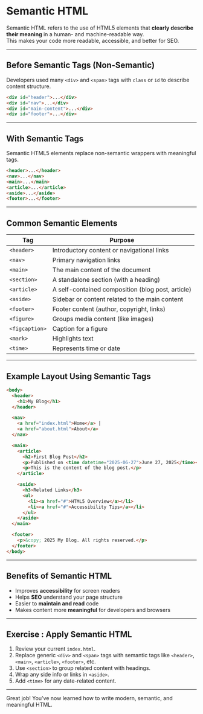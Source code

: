 
# Semantic HTML

Semantic HTML refers to the use of HTML5 elements that **clearly describe their meaning** in a human- and machine-readable way.  
This makes your code more readable, accessible, and better for SEO.

---

## Before Semantic Tags (Non-Semantic)

Developers used many `<div>` and `<span>` tags with `class` or `id` to describe content structure.

```html
<div id="header">...</div>
<div id="nav">...</div>
<div id="main-content">...</div>
<div id="footer">...</div>
```

---

## With Semantic Tags

Semantic HTML5 elements replace non-semantic wrappers with meaningful tags.

```html
<header>...</header>
<nav>...</nav>
<main>...</main>
<article>...</article>
<aside>...</aside>
<footer>...</footer>
```

---

## Common Semantic Elements

| Tag | Purpose |
|-----|---------|
| `<header>` | Introductory content or navigational links |
| `<nav>` | Primary navigation links |
| `<main>` | The main content of the document |
| `<section>` | A standalone section (with a heading) |
| `<article>` | A self-contained composition (blog post, article) |
| `<aside>` | Sidebar or content related to the main content |
| `<footer>` | Footer content (author, copyright, links) |
| `<figure>` | Groups media content (like images) |
| `<figcaption>` | Caption for a figure |
| `<mark>` | Highlights text |
| `<time>` | Represents time or date |

---

## Example Layout Using Semantic Tags

```html
<body>
  <header>
    <h1>My Blog</h1>
  </header>

  <nav>
    <a href="index.html">Home</a> |
    <a href="about.html">About</a>
  </nav>

  <main>
    <article>
      <h2>First Blog Post</h2>
      <p>Published on <time datetime="2025-06-27">June 27, 2025</time></p>
      <p>This is the content of the blog post.</p>
    </article>

    <aside>
      <h3>Related Links</h3>
      <ul>
        <li><a href="#">HTML5 Overview</a></li>
        <li><a href="#">Accessibility Tips</a></li>
      </ul>
    </aside>
  </main>

  <footer>
    <p>&copy; 2025 My Blog. All rights reserved.</p>
  </footer>
</body>
```

---

## Benefits of Semantic HTML

- Improves **accessibility** for screen readers
- Helps **SEO** understand your page structure
- Easier to **maintain and read** code
- Makes content more **meaningful** for developers and browsers

---

## Exercise : Apply Semantic HTML

1. Review your current `index.html`.
2. Replace generic `<div>` and `<span>` tags with semantic tags like `<header>`, `<main>`, `<article>`, `<footer>`, etc.
3. Use `<section>` to group related content with headings.
4. Wrap any side info or links in `<aside>`.
5. Add `<time>` for any date-related content.

---

Great job! You’ve now learned how to write modern, semantic, and meaningful HTML.
